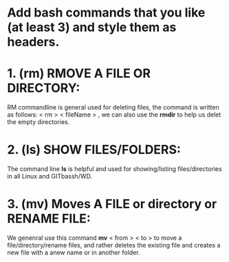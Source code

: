 # Add bash commands that you like (at least 3) and style them as headers.

# 1. (rm) RMOVE A FILE OR  DIRECTORY:
RM commandline is general used for deleting files, the command is written as follows: < rm > < fileName > , we can also use the **rmdir** to help us delet the empty directories.

# 2. (ls) SHOW FILES/FOLDERS:
The command line **ls** is helpful and used for showing/listing files/directories in all Linux and GITbassh/WD.

# 3. (mv) Moves A FILE or directory or RENAME FILE:
We genenral use this command **mv** < from > < to > to move a file/directory/rename files, and rather deletes the existing file and creates a new file with a anew name or in another folder.
  

